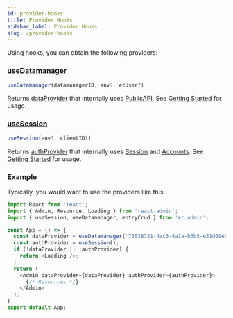 ```yaml
---
id: provider-hooks
title: Provider Hooks
sidebar_label: Provider Hooks
slug: /provider-hooks
---
```


Using hooks, you can obtain the following providers:

### [useDatamanager](https://github.com/entrecode/ec.admin/blob/master/src/hooks/useDatamanager.tsx)

```ts
useDatamanager(datamanagerID, env?, ecUser?)
```



Returns [dataProvider](https://marmelab.com/react-admin/Admin.html#dataprovider) that internally uses [PublicAPI](https://entrecode.github.io/ec.sdk/#publicapi). See [Getting Started](./getting-started) for usage.

### [useSession](https://github.com/entrecode/ec.admin/blob/master/src/hooks/useSession.tsx)

```ts
useSession(env?, clientID?) 
```

Returns [authProvider](https://marmelab.com/react-admin/Admin.html#authprovider) that internally uses [Session](https://entrecode.github.io/ec.sdk/#session) and [Accounts](https://entrecode.github.io/ec.sdk/#accounts). See [Getting Started](./getting-started) for usage.

### Example

Typically, you would want to use the providers like this:

```js
import React from 'react';
import { Admin, Resource, Loading } from 'react-admin';
import { useSession, useDatamanager, entryCrud } from 'ec.admin';

const App = () => {
  const dataProvider = useDatamanager('73538731-4ac3-4a1a-b3b5-e31d09e94d42'); // datamanagerID
  const authProvider = useSession();
  if (!dataProvider || !authProvider) {
    return <Loading />;
  }
  return (
    <Admin dataProvider={dataProvider} authProvider={authProvider}>
      {/* Resources */}
    </Admin>
  );
};
export default App;
```
